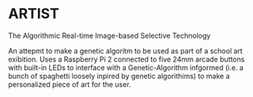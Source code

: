 # ARTIST
The Algorithmic Real-time Image-based Selective Technology

An attepmt to make a genetic algoritm to be used as part of a school art exibition.
Uses a Raspberry Pi 2 connected to five 24mm arcade buttons with built-in LEDs to interface with a Genetic-Algorithm infgormed (i.e. a bunch of spaghetti loosely inpired by genetic algorithims) to make a personalized piece of art for the user.
